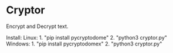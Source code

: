 # Cryptor
Encrypt and Decrypt text.

Install:
  Linux:
    1. "pip install pycryptodome"
    2. "python3 cryptor.py"
  Windows:
    1. "pip install pycryptodomex"
    2. "python3 cryptor.py"
